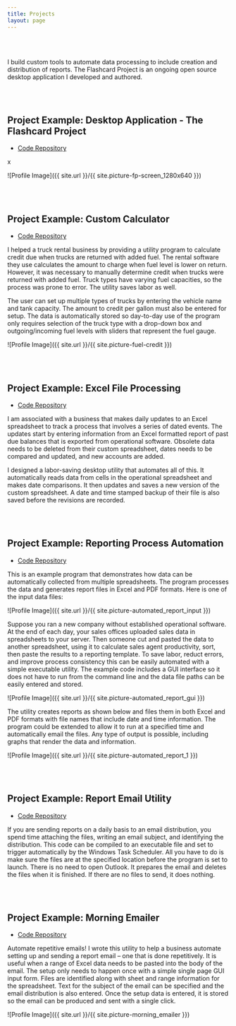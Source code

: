 ```yaml
---
title: Projects
layout: page
---
```


<br>
<br>
<p>I build custom tools to automate data processing to include creation and distribution of reports. The Flashcard Project is an ongoing open source desktop application I developed and authored.</p>
<br>
<br>
<h2>Project Example: Desktop Application - The Flashcard Project</h2>
<ul>
<li><a href="https://github.com/jnwillits/The-Flashcard-Project">Code Repository</a></li>
</ul>

<p>x</p>

![Profile Image]({{ site.url }}/{{ site.picture-fp-screen_1280x640 }})

<br>
<br>
<h2>Project Example: Custom Calculator</h2>
<ul>
<li><a href="https://raw.githubusercontent.com/jnwillits/my-coding-projects/tic-tac-toe/fuel-credit.py">Code Repository</a></li>
</ul>

<p>I helped a truck rental business by providing a utility program to calculate credit due when trucks are returned with added fuel. The rental software they use calculates the amount to charge when fuel level is lower on return. However, it was necessary to manually determine credit when trucks were returned with added fuel. Truck types have varying fuel capacities, so the process was prone to error. The utility saves labor as well.</p>

<p>The user can set up multiple types of trucks by entering the vehicle name and tank capacity. The amount to credit per gallon must also be entered for setup. The data is automatically stored so day-to-day use of the program only requires selection of the truck type with a drop-down box and outgoing/incoming fuel levels with sliders that represent the fuel gauge.</p>

![Profile Image]({{ site.url }}/{{ site.picture-fuel-credit }})



<br>
<br>
<h2>Project Example: Excel File Processing</h2>
<ul>
<li><a href="https://raw.githubusercontent.com/jnwillits/past-due-accounts-utility/master/auction-planner-utility.py">Code Repository</a></li>
</ul>

<p>I am associated with a business that makes daily updates to an Excel spreadsheet to track a process that involves a series of dated events. The updates start by entering information from an Excel formatted report of past due balances that is exported from operational software. Obsolete data needs to be deleted from their custom spreadsheet, dates needs to be compared and updated, and new accounts are added.</p>

<p>I designed a labor-saving desktop utility that automates all of this. It automatically reads data from cells in the operational spreadsheet and makes date comparisons. It then updates and saves a new version of the custom spreadsheet. A date and time stamped backup of their file is also saved before the revisions are recorded.</p>


<br>
<br>
<h2>Project Example: Reporting Process Automation</h2>
<ul>
<li><a href="https://raw.githubusercontent.com/jnwillits/reporting-process-automation-utility/master/reporting-utility.py">Code Repository</a></li>
</ul>

<p>This is an example program that demonstrates how data can be automatically collected from multiple spreadsheets. The
program processes the data and generates report files in Excel and PDF formats.  Here is one of the input data files:</p>

![Profile Image]({{ site.url }}/{{ site.picture-automated_report_input }})

<p>Suppose you ran a new company without established operational software. At the end of each day, your sales offices
uploaded sales data in spreadsheets to your server. Then someone cut and pasted the data to another spreadsheet, using it to 
calculate sales agent productivity, sort, then paste the results to a reporting template. To save labor, reduct errors, and
improve process consistency this can be easily automated with a simple executable utility. The example code includes a GUI
interface so it does not have to run from the command line and the data file paths can be easily entered and stored.</p>

![Profile Image]({{ site.url }}/{{ site.picture-automated_report_gui }})

<p>The utility creates reports as shown below and files them in both Excel and PDF formats with file names that include date
and time information. The program could be extended to allow it to run at a specified time and automatically email the files.
Any type of output is possible, including graphs that render the data and information.</p>

![Profile Image]({{ site.url }}/{{ site.picture-automated_report_1 }})


<br>
<br>
<h2>Project Example: Report Email Utility</h2>
<ul>
<li><a href="https://raw.githubusercontent.com/jnwillits/Report-Email-Utility/master/report-email-utility.py">Code Repository</a></li>
</ul>

<p>If you are sending reports on a daily basis to an email distribution, you spend time attaching the files, writing an email subject, and identifying the distribution. This code can be compiled to an executable file and set to trigger automatically by the Windows Task Scheduler. All you have to do is make sure the files are at the specified location before the program is set to launch. There is no need to open Outlook. It prepares the email and deletes the files when it is finished. If there are no files to send, it does nothing.</p>

<br>
<br>
<h2>Project Example: Morning Emailer</h2>
<ul>
<li><a href="https://raw.githubusercontent.com/jnwillits/morning-emailer/master/morning-emailer.py">Code Repository</a></li>
</ul>

<p>Automate repetitive emails! I wrote this utility to help a business automate setting up and sending a report email – one that is done repetitively. It is useful when a range of Excel data needs to be pasted into the body of the email. The setup only needs to happen once with a simple single page GUI input form. Files are identified along with sheet and range information for the spreadsheet. Text for the subject of the email can be specified and the email distribution is also entered. Once the setup data is entered, it is stored so the email can be produced and sent with a single click.</p>

![Profile Image]({{ site.url }}/{{ site.picture-morning_emailer }})

